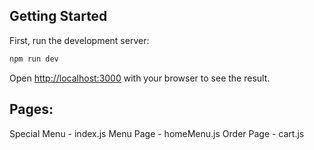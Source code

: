 ## Getting Started

First, run the development server:

```bash
npm run dev
```

Open [http://localhost:3000](http://localhost:3000) with your browser to see the result.

## Pages:

Special Menu - index.js
Menu Page - homeMenu.js
Order Page - cart.js
